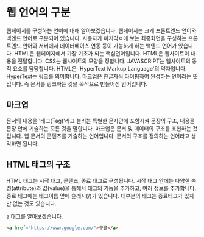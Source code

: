 # 웹 언어의 구분
웹페이지를 구성하는 언어에 대해 알아보겠습니다. 웹페이지는 크게 프론트엔드 언어와 백엔드 언어로 구분되어 있습니다. 사용자가 마지막ㅇ에 보는 최종화면을 구성하는 프론트엔드 언어와 서버에서 데이터베이스 연동 등이 가능하게 하는 백엔드 언어가 있습니다.
HTML은 웹페이지에서 가장 기초가 되는 핵심언어입니다.
HTML은 웹사이트이 내용을 전달합니다.
CSS는 웹사이트의 모양을 정합니다.
JAVASCRIPT는 웹사이트의 동적 요소를 담당합니다.
HTML은 'HyperText Markup Language'의 약자입니다. HyperText는 링크를 의미합니다. 마크업은 한글자씩 타이핑하여 완성하는 언어라는 뜻입니다. 즉 문서를 링크하는 것을 목적으로 만들어진 언어입니다.

## 마크업
문서의 내용을 '태그(Tag)'라고 불리는 특별한 문자안에 포함시켜 문장의 구조, 내용을 문장 안에 기술하는 모든 것을 말합니다.
마크업은 문서 및 데이터의 구조를 표현하는 것입니다. 웹 문서의 콘텐츠를 기술하는 언어입니다. 문서의 구조를 정의하는 언어라고 생각하면 됩니다.

## HTML 태그의 구조
HTML 태그는 시작 태그, 콘텐츠, 종료 태그로 구성됩니다. 시작 태그 안에는 다양한 속성(attribute)와 값(value)을 통해서 태그의 기능을 추가하고, 여러 정보를 추가합니다. 종료 태그에는 태그이름 앞에 슬래시(/)가 있습니다. 대부분의 태그는 종료태그가 있지만 없는 것도 있습니다.

a 태그를 알아보겠습니다.
``` html
<a href="https://www.google.com/">구글</a>
```


